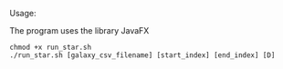 Usage:

The program uses the library JavaFX 

```
chmod +x run_star.sh
./run_star.sh [galaxy_csv_filename] [start_index] [end_index] [D]
```
